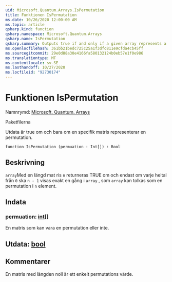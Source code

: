 ```yaml
---
uid: Microsoft.Quantum.Arrays.IsPermutation
title: Funktionen IsPermutation
ms.date: 10/26/2020 12:00:00 AM
ms.topic: article
qsharp.kind: function
qsharp.namespace: Microsoft.Quantum.Arrays
qsharp.name: IsPermutation
qsharp.summary: Outputs true if and only if a given array represents a permutation.
ms.openlocfilehash: 361bb21bedc725c25a1f3dfc811e9cfda4cb45ff
ms.sourcegitcommit: 29e0d88a30e4166fa580132124b0eb57e1f0e986
ms.translationtype: MT
ms.contentlocale: sv-SE
ms.lasthandoff: 10/27/2020
ms.locfileid: "92730174"
---
```

# <a name="ispermutation-function"></a>Funktionen IsPermutation

Namnrymd: [Microsoft. Quantum. Arrays](xref:Microsoft.Quantum.Arrays)

Paketfilerna [](https://nuget.org/packages/)


Utdata är true om och bara om en specifik matris representerar en permutation.

```qsharp
function IsPermutation (permuation : Int[]) : Bool
```


## <a name="description"></a>Beskrivning

`array`Med en längd mat ris `n` returneras TRUE om och endast om varje heltal från `0` ska `n - 1` visas exakt en gång i `array` , som `array` kan tolkas som en permutation i `n` element.

## <a name="input"></a>Indata

### <a name="permuation--int"></a>permuation: [int](xref:microsoft.quantum.lang-ref.int)[]

En matris som kan vara en permutation eller inte.



## <a name="output--bool"></a>Utdata: [bool](xref:microsoft.quantum.lang-ref.bool)



## <a name="remarks"></a>Kommentarer

En matris med längden noll är ett enkelt permutations värde.